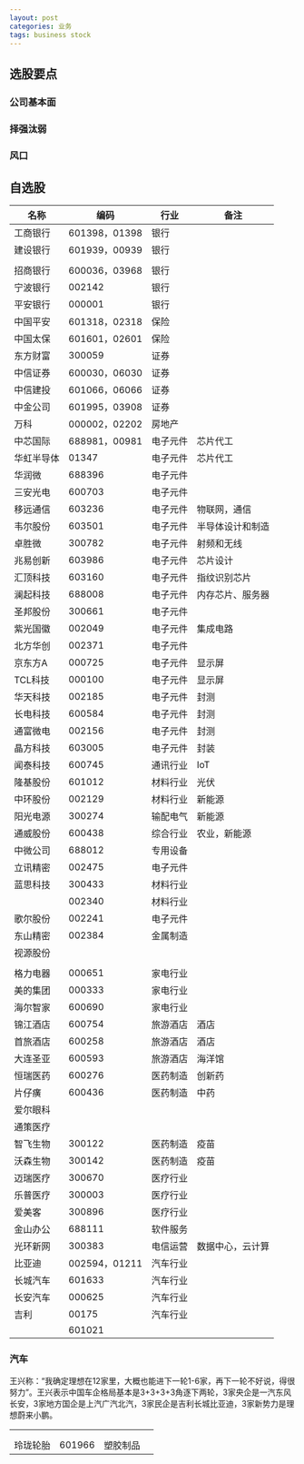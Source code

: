 ```yaml
---
layout: post
categories: 业务
tags: business stock
---
```




## 选股要点

### 公司基本面

### 择强汰弱

### 风口

## 自选股

| 名称       | 编码          | 行业     | 备注             |
| ---------- | ------------- | -------- | ---------------- |
| 工商银行   | 601398，01398 | 银行     |                  |
| 建设银行   | 601939，00939 | 银行     |                  |
|            |               |          |                  |
| 招商银行   | 600036，03968 | 银行     |                  |
| 宁波银行   | 002142        | 银行     |                  |
| 平安银行   | 000001        | 银行     |                  |
| 中国平安   | 601318，02318 | 保险     |                  |
| 中国太保   | 601601，02601 | 保险     |                  |
| 东方财富   | 300059        | 证券     |                  |
| 中信证券   | 600030，06030 | 证券     |                  |
| 中信建投   | 601066，06066 | 证券     |                  |
| 中金公司   | 601995，03908 | 证券     |                  |
| 万科       | 000002，02202 | 房地产   |                  |
| 中芯国际   | 688981，00981 | 电子元件 | 芯片代工         |
| 华虹半导体 | 01347         | 电子元件 | 芯片代工         |
| 华润微     | 688396        | 电子元件 |                  |
| 三安光电   | 600703        | 电子元件 |                  |
| 移远通信   | 603236        | 电子元件 | 物联网，通信     |
| 韦尔股份   | 603501        | 电子元件 | 半导体设计和制造 |
| 卓胜微     | 300782        | 电子元件 | 射频和无线       |
| 兆易创新   | 603986        | 电子元件 | 芯片设计         |
| 汇顶科技   | 603160        | 电子元件 | 指纹识别芯片     |
| 澜起科技   | 688008        | 电子元件 | 内存芯片、服务器 |
| 圣邦股份   | 300661        | 电子元件 |                  |
| 紫光国徽   | 002049        | 电子元件 | 集成电路         |
| 北方华创   | 002371        | 电子元件 |                  |
| 京东方A    | 000725        | 电子元件 | 显示屏           |
| TCL科技    | 000100        | 电子元件 | 显示屏           |
| 华天科技   | 002185        | 电子元件 | 封测             |
| 长电科技   | 600584        | 电子元件 | 封测             |
| 通富微电   | 002156        | 电子元件 | 封测             |
| 晶方科技   | 603005        | 电子元件 | 封装             |
| 闻泰科技   | 600745        | 通讯行业 | IoT              |
| 隆基股份   | 601012        | 材料行业 | 光伏             |
| 中环股份   | 002129        | 材料行业 | 新能源           |
| 阳光电源   | 300274        | 输配电气 | 新能源           |
| 通威股份   | 600438        | 综合行业 | 农业，新能源     |
| 中微公司   | 688012        | 专用设备 |                  |
| 立讯精密   | 002475        | 电子元件 |                  |
| 蓝思科技   | 300433        | 材料行业 |                  |
|            | 002340        | 材料行业 |                  |
| 歌尔股份   | 002241        | 电子元件 |                  |
| 东山精密   | 002384        | 金属制造 |                  |
| 视源股份   |               |          |                  |
|            |               |          |                  |
| 格力电器   | 000651        | 家电行业 |                  |
| 美的集团   | 000333        | 家电行业 |                  |
| 海尔智家   | 600690        | 家电行业 |                  |
| 锦江酒店   | 600754        | 旅游酒店 | 酒店             |
| 首旅酒店   | 600258        | 旅游酒店 | 酒店             |
| 大连圣亚   | 600593        | 旅游酒店 | 海洋馆           |
| 恒瑞医药   | 600276        | 医药制造 | 创新药           |
| 片仔癀     | 600436        | 医药制造 | 中药             |
| 爱尔眼科   |               |          |                  |
| 通策医疗   |               |          |                  |
| 智飞生物   | 300122        | 医药制造 | 疫苗             |
| 沃森生物   | 300142        | 医药制造 | 疫苗             |
| 迈瑞医疗   | 300670        | 医疗行业 |                  |
| 乐普医疗   | 300003        | 医疗行业 |                  |
| 爱美客     | 300896        | 医疗行业 |                  |
| 金山办公   | 688111        | 软件服务 |                  |
| 光环新网   | 300383        | 电信运营 | 数据中心，云计算 |
| 比亚迪     | 002594，01211 | 汽车行业 |                  |
| 长城汽车   | 601633        | 汽车行业 |                  |
| 长安汽车   | 000625        | 汽车行业 |                  |
| 吉利       | 00175         | 汽车行业 |                  |
|            | 601021        |          |                  |

### 汽车

王兴称：“我确定理想在12家里，大概也能进下一轮1-6家，再下一轮不好说，得很努力”。王兴表示中国车企格局基本是3+3+3+3角逐下两轮，3家央企是一汽东风长安，3家地方国企是上汽广汽北汽，3家民企是吉利长城比亚迪，3家新势力是理想蔚来小鹏。

|          |        |          |      |
| -------- | ------ | -------- | ---- |
|          |        |          |      |
|          |        |          |      |
| 玲珑轮胎 | 601966 | 塑胶制品 |      |

